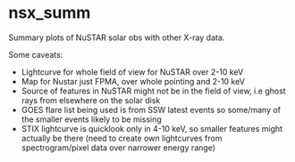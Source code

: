 # nsx_summ
Summary plots of NuSTAR solar obs with other X-ray data.

Some caveats:

* Lightcurve for whole field of view for NuSTAR over 2-10 keV
* Map for Nustar just FPMA, over whole pointing and 2-10 keV
* Source of features in NuSTAR might not be in the field of view, i.e ghost rays from elsewhere on the solar disk
* GOES flare list being used is from SSW latest events so some/many of the smaller events likely to be missing
* STIX lightcurve is quicklook only in 4-10 keV, so smaller features might actually be there (need to create own lightcurves from spectrogram/pixel data over narrower energy range)
